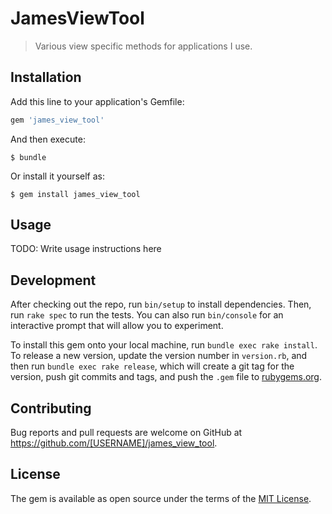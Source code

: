 # JamesViewTool

> Various view specific methods for applications I use.

## Installation

Add this line to your application's Gemfile:

```ruby
gem 'james_view_tool'
```

And then execute:

    $ bundle

Or install it yourself as:

    $ gem install james_view_tool

## Usage

TODO: Write usage instructions here

## Development

After checking out the repo, run `bin/setup` to install dependencies. Then, run `rake spec` to run the tests. You can also run `bin/console` for an interactive prompt that will allow you to experiment.

To install this gem onto your local machine, run `bundle exec rake install`. To release a new version, update the version number in `version.rb`, and then run `bundle exec rake release`, which will create a git tag for the version, push git commits and tags, and push the `.gem` file to [rubygems.org](https://rubygems.org).

## Contributing

Bug reports and pull requests are welcome on GitHub at https://github.com/[USERNAME]/james_view_tool.


## License

The gem is available as open source under the terms of the [MIT License](http://opensource.org/licenses/MIT).

